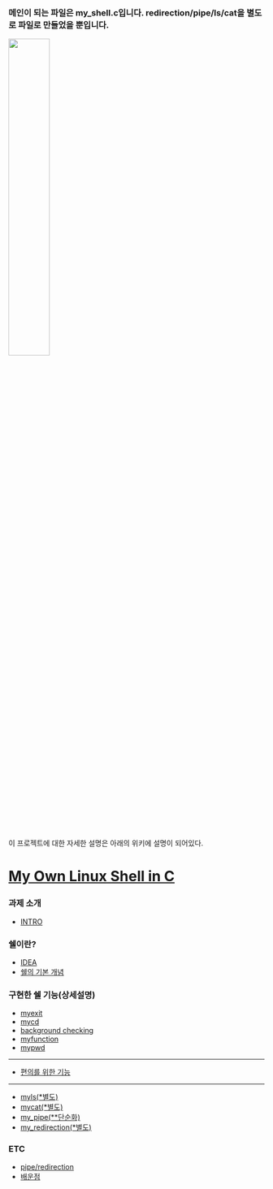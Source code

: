 ### 메인이 되는 파일은 my_shell.c입니다. redirection/pipe/ls/cat을 별도로 파일로 만들었을 뿐입니다.

<img src = "https://github.com/vivi9814/my_shell/blob/master/wiki_image/pome.jpg" width = "40%">


이 프로젝트에 대한 자세한 설명은 아래의 위키에 설명이 되어있다.


# [My Own Linux Shell in C](https://github.com/vivi9814/my_shell/wiki/My-Own-Linux-Shell-in-C)
### 과제 소개
- [INTRO](https://github.com/vivi9814/my_shell/wiki/Intro)

### 쉘이란?
- [IDEA](https://github.com/vivi9814/my_shell/wiki/idea)
- [쉘의 기본 개념](https://github.com/vivi9814/my_shell/wiki/%EC%89%98%EC%9D%98-%EA%B8%B0%EB%B3%B8-%EA%B0%9C%EB%85%90)
### 구현한 쉘 기능(상세설명)
- [myexit](https://github.com/vivi9814/my_shell/wiki/exit)
- [mycd](https://github.com/vivi9814/my_shell/wiki/cd)
- [background checking](https://github.com/vivi9814/my_shell/wiki/background-checking)
- [myfunction](https://github.com/vivi9814/my_shell/wiki/my-function)
- [mypwd](https://github.com/vivi9814/my_shell/wiki/mypwd)


***

- [편의를 위한 기능](https://github.com/vivi9814/my_shell/wiki/%EB%8B%A8%EC%88%9C-%ED%8E%B8%EC%9D%98%EB%A5%BC-%EC%9C%84%ED%95%9C-%EA%B8%B0%EB%8A%A5-%EC%B6%94%EA%B0%80)

***

- [myls(*별도)](https://github.com/vivi9814/my_shell/wiki/myls)
- [mycat(*별도)](https://github.com/vivi9814/my_shell/wiki/mycat(*%EB%B3%84%EB%8F%84))
- [my_pipe(**단순화)](https://github.com/vivi9814/my_shell/wiki/pipe)
- [my_redirection(*별도)](https://github.com/vivi9814/my_shell/wiki/my-redirection)
### ETC
- [pipe/redirection](https://github.com/vivi9814/my_shell/wiki/pipe-redirection)
- [배운점](https://github.com/vivi9814/my_shell/wiki/%EB%B0%B0%EC%9A%B4%EC%A0%90)
